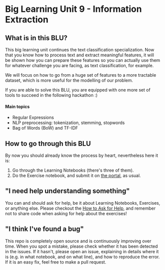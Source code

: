# Big Learning Unit 9 -  Information Extraction


## What is in this BLU?

This big learning unit continues the text classification specialization. 
Now that you know how to process text and extract meaningful features, it 
will be shown how you can prepare these features so you can actually use them 
for whatever challenge you are facing, as text classification, for example.

We will focus on how to go from a huge set of features to a more tractable 
dataset, which is more useful for the modelling of our problem.

If you are able to solve this BLU, you are equipped with one more set of 
tools to succeed in the following hackathon :)

#### Main topics

- Regular Expressions
- NLP preprocessing: tokenization, stemming, stopwords
- Bag of Words (BoW) and TF-IDF

## How to go through this BLU

By now you should already know the process by heart, nevertheless here it is:

1. Go through the Learning Notebooks (there's three of them).
1. Do the Exercise notebook, and submit it on [the portal](https://portal.lisbondatascience.org), as usual.


## "I need help understanding something"

You can and should ask for help, be it about Learning Notebooks, Exercises, or anything else. 
Please checkout the [How to Ask for Help](https://ldssa.github.io/wiki/Starters%20Academy%20(LDSSA)/How-to-ask-for-and-give-help/), 
and remember not to share code when asking for help about the exercises!


## "I think I've found a bug"

This repo is completely open source and is continuously improving over time. When you spot a mistake, please check whether it has been detected in the issues. If it hasn't, please open an issue, explaining in details where it is (e.g. in what notebook, and on what line), and how to reproduce the error. If it is an easy fix, feel free to make a pull request.

